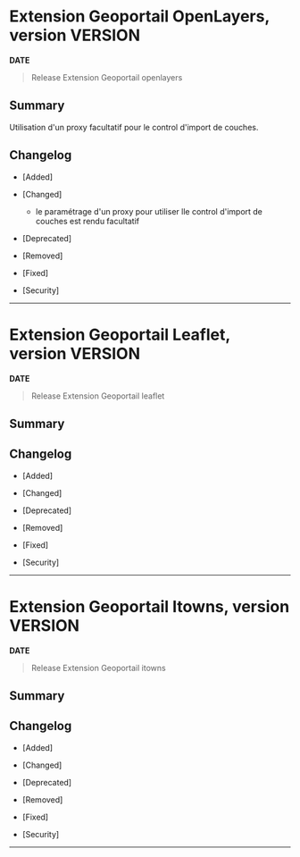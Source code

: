 





# Extension Geoportail OpenLayers, version __VERSION__

**__DATE__**
> Release Extension Geoportail openlayers

## Summary

Utilisation d'un proxy facultatif pour le control d'import de couches.

## Changelog

* [Added]

* [Changed]

    - le paramétrage d'un proxy pour utiliser lle control d'import de couches est rendu facultatif

* [Deprecated]

* [Removed]

* [Fixed]

* [Security]

---







# Extension Geoportail Leaflet, version __VERSION__

**__DATE__**
> Release Extension Geoportail leaflet

## Summary

## Changelog

* [Added]

* [Changed]

* [Deprecated]

* [Removed]

* [Fixed]

* [Security]

---






# Extension Geoportail Itowns, version __VERSION__

**__DATE__**
> Release Extension Geoportail itowns

## Summary

## Changelog

* [Added]

* [Changed]

* [Deprecated]

* [Removed]

* [Fixed]

* [Security]

---
